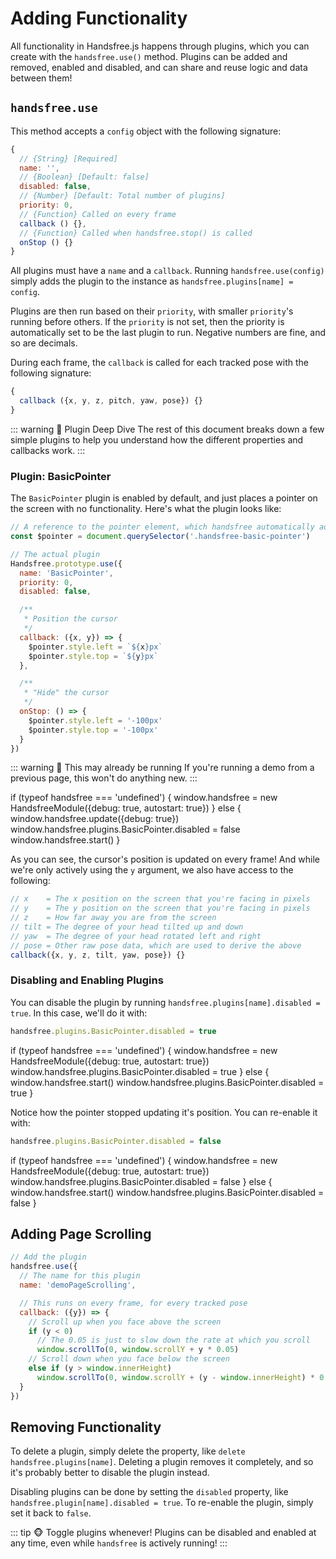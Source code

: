 # Adding Functionality

All functionality in Handsfree.js happens through plugins, which you can create with the `handsfree.use()` method. Plugins can be added and removed, enabled and disabled, and can share and reuse logic and data between them!

## `handsfree.use`

This method accepts a `config` object with the following signature:

```js
{
  // {String} [Required]
  name: '',
  // {Boolean} [Default: false]
  disabled: false,
  // {Number} [Default: Total number of plugins]
  priority: 0,
  // {Function} Called on every frame
  callback () {},
  // {Function} Called when handsfree.stop() is called
  onStop () {}
}
```

All plugins must have a `name` and a `callback`. Running `handsfree.use(config)` simply adds the plugin to the instance as `handsfree.plugins[name] = config`.

Plugins are then run based on their `priority`, with smaller `priority`'s running before others. If the `priority` is not set, then the priority is automatically set to be the last plugin to run. Negative numbers are fine, and so are decimals.

During each frame, the `callback` is called for each tracked pose with the following signature:

```js
{
  callback ({x, y, z, pitch, yaw, pose}) {}
}
```

::: warning 🙉 Plugin Deep Dive
The rest of this document breaks down a few simple plugins to help you understand how the different properties and callbacks work.
:::

### Plugin: BasicPointer

The `BasicPointer` plugin is enabled by default, and just places a pointer on the screen with no functionality. Here's what the plugin looks like:

```js
// A reference to the pointer element, which handsfree automatically adds for you
const $pointer = document.querySelector('.handsfree-basic-pointer')

// The actual plugin
Handsfree.prototype.use({
  name: 'BasicPointer',
  priority: 0,
  disabled: false,

  /**
   * Position the cursor
   */
  callback: ({x, y}) => {
    $pointer.style.left = `${x}px`
    $pointer.style.top = `${y}px`
  },

  /**
   * "Hide" the cursor
   */
  onStop: () => {
    $pointer.style.left = '-100px'
    $pointer.style.top = '-100px'
  }
})
```

::: warning 🙈 This may already be running
If you're running a demo from a previous page, this won't do anything new.
:::

<demo>
  if (typeof handsfree === 'undefined') {
    window.handsfree = new HandsfreeModule({debug: true, autostart: true})
  } else {
    window.handsfree.update({debug: true})
    window.handsfree.plugins.BasicPointer.disabled = false
    window.handsfree.start()
  }
</demo>

As you can see, the cursor's position is updated on every frame! And while we're only actively using the `y` argument, we also have access to the following:

```js
// x    = The x position on the screen that you're facing in pixels
// y    = The y position on the screen that you're facing in pixels
// z    = How far away you are from the screen
// tilt = The degree of your head tilted up and down
// yaw  = The degree of your head rotated left and right
// pose = Other raw pose data, which are used to derive the above
callback({x, y, z, tilt, yaw, pose}) {}
```

### Disabling and Enabling Plugins

You can disable the plugin by running `handsfree.plugins[name].disabled = true`. In this case, we'll do it with:

```js
handsfree.plugins.BasicPointer.disabled = true
```

<demo>
  if (typeof handsfree === 'undefined') {
    window.handsfree = new HandsfreeModule({debug: true, autostart: true})
    window.handsfree.plugins.BasicPointer.disabled = true
  } else {
    window.handsfree.start()
    window.handsfree.plugins.BasicPointer.disabled = true
  }
</demo>

Notice how the pointer stopped updating it's position. You can re-enable it with:

```js
handsfree.plugins.BasicPointer.disabled = false
```

<demo>
  if (typeof handsfree === 'undefined') {
    window.handsfree = new HandsfreeModule({debug: true, autostart: true})
    window.handsfree.plugins.BasicPointer.disabled = false
  } else {
    window.handsfree.start()
    window.handsfree.plugins.BasicPointer.disabled = false
  }
</demo>

## Adding Page Scrolling

```js
// Add the plugin
handsfree.use({
  // The name for this plugin
  name: 'demoPageScrolling',

  // This runs on every frame, for every tracked pose
  callback: ({y}) => {
    // Scroll up when you face above the screen
    if (y < 0)
      // The 0.05 is just to slow down the rate at which you scroll
      window.scrollTo(0, window.scrollY + y * 0.05)
    // Scroll down when you face below the screen
    else if (y > window.innerHeight)
      window.scrollTo(0, window.scrollY + (y - window.innerHeight) * 0.05)
  }
})
```

## Removing Functionality

To delete a plugin, simply delete the property, like `delete handsfree.plugins[name]`. Deleting a plugin removes it completely, and so it's probably better to disable the plugin instead.

Disabling plugins can be done by setting the `disabled` property, like `handsfree.plugin[name].disabled = true`. To re-enable the plugin, simply set it back to `false`.

::: tip 🐵 Toggle plugins whenever!
Plugins can be disabled and enabled at any time, even while `handsfree` is actively running!
:::
